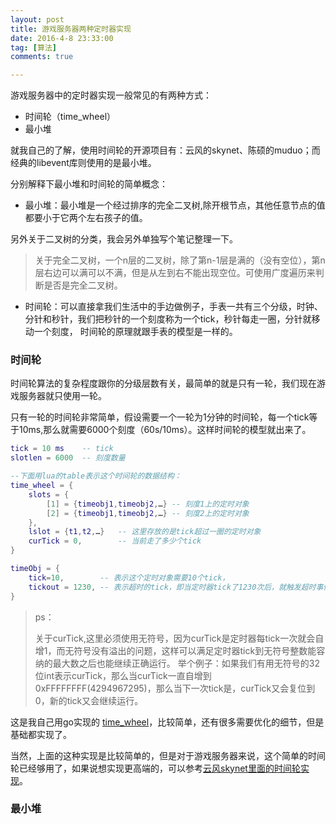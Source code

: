 ```yaml
---
layout: post
title: 游戏服务器两种定时器实现
date: 2016-4-8 23:33:00
tag: [算法]
comments: true

---
```



游戏服务器中的定时器实现一般常见的有两种方式：

- 时间轮（time_wheel）
- 最小堆

就我自己的了解，使用时间轮的开源项目有：云风的skynet、陈硕的muduo；而经典的libevent库则使用的是最小堆。

<!-- more -->

分别解释下最小堆和时间轮的简单概念：

- 最小堆：最小堆是一个经过排序的完全二叉树,除开根节点，其他任意节点的值都要小于它两个左右孩子的值。

另外关于二叉树的分类，我会另外单独写个笔记整理一下。

>关于完全二叉树，一个n层的二叉树，除了第n-1层是满的（没有空位），第n层右边可以满可以不满，但是从左到右不能出现空位。可使用广度遍历来判断是否是完全二叉树。

- 时间轮：可以直接拿我们生活中的手边做例子，手表一共有三个分级，时钟、分针和秒针，我们把秒针的一个刻度称为一个tick，秒针每走一圈，分针就移动一个刻度，
时间轮的原理就跟手表的模型是一样的。


### 时间轮 

时间轮算法的复杂程度跟你的分级层数有关，最简单的就是只有一轮，我们现在游戏服务器就只使用一轮。

只有一轮的时间轮非常简单，假设需要一个一轮为1分钟的时间轮，每一个tick等于10ms,那么就需要6000个刻度（60s/10ms）。这样时间轮的模型就出来了。

```lua
tick = 10 ms	-- tick
slotlen = 6000	-- 刻度数量

--下面用lua的table表示这个时间轮的数据结构：
time_wheel = {
	slots = {
		[1] = {timeobj1,timeobj2,…} -- 刻度1上的定时对象
		[2] = {timeobj1,timeobj2,…} -- 刻度2上的定时对象
	},
	lslot = {t1,t2,…}	-- 这里存放的是tick超过一圈的定时对象
	curTick = 0,		-- 当前走了多少个tick	
}

timeObj = {
	tick=10, 		-- 表示这个定时对象需要10个tick，
	tickout = 1230,	-- 表示超时的tick，即当定时器tick了1230次后，就触发超时事件
}
```
>ps：
>
>关于curTick,这里必须使用无符号，因为curTick是定时器每tick一次就会自增1，而无符号没有溢出的问题，这样可以满足定时器tick到无符号整数能容纳的最大数之后也能继续正确运行。
>举个例子：如果我们有用无符号的32位int表示curTick，那么当curTick一直自增到 0xFFFFFFFF(4294967295)，那么当下一次tick是，curTick又会复位到0，新的tick又会继续运行。

这是我自己用go实现的 [time_wheel](https://github.com/shuimu98/domi-lab/blob/master/golang/time_wheel.go)，比较简单，还有很多需要优化的细节，但是基础都实现了。

当然，上面的这种实现是比较简单的，但是对于游戏服务器来说，这个简单的时间轮已经够用了，如果说想实现更高端的，可以参考[云风skynet里面的时间轮实现](https://github.com/cloudwu/skynet/blob/master/skynet-src/skynet_timer.c)。

### 最小堆